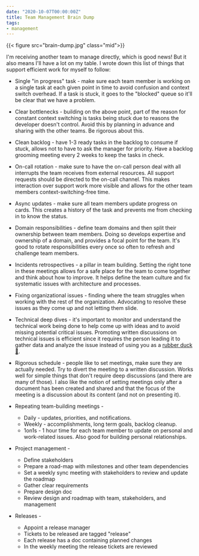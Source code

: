 ```yaml
---
date: "2020-10-07T00:00:00Z"
title: Team Management Brain Dump
tags:
- management
---
```


{{< figure src="brain-dump.jpg" class="mid">}}

I'm receiving another team to manage directly, which is good news! But it also means I'll have a lot on my table. I wrote down this list of things that support efficient work for myself to follow:

- Single "in progress" task - make sure each team member is working on a single task at each given point in time to avoid confusion and context switch overhead. If a task is stuck, it goes to the "blocked" queue so it'll be clear that we have a problem.

- Clear bottlenecks - building on the above point, part of the reason for constant context switching is tasks being stuck due to reasons the developer doesn't control. Avoid this by planning in advance and sharing with the other teams. Be rigorous about this.

- Clean backlog - have 1-3 ready tasks in the backlog to consume if stuck, allows not to have to ask the manager for priority. Have a backlog grooming meeting every 2 weeks to keep the tasks in check.

- On-call rotation - make sure to have the on-call person deal with all interrupts the team receives from external resources. All support requests should be directed to the on-call channel. This makes interaction over support work more visible and allows for the other team members context-switching-free time.

- Async updates - make sure all team members update progress on cards. This creates a history of the task and prevents me from checking in to know the status.

- Domain responsibilities - define team domains and then split their ownership between team members. Doing so develops expertise and ownership of a domain, and provides a focal point for the team. It's good to rotate responsibilities every once so often to refresh and challenge team members.

- Incidents retrospectives - a pillar in team building. Setting the right tone in these meetings allows for a safe place for the team to come together and think about how to improve. It helps define the team culture and fix systematic issues with architecture and processes.

- Fixing organizational issues - finding where the team struggles when working with the rest of the organization. Advocating to resolve these issues as they come up and not letting them slide.

- Technical deep dives - it's important to monitor and understand the technical work being done to help come up with ideas and to avoid missing potential critical issues. Promoting written discussions on technical issues is efficient since it requires the person leading it to gather data and analyze the issue instead of using you as a [rubber duck 🦆](https://en.wikipedia.org/wiki/Rubber_duck_debugging).

- Rigorous schedule - people like to set meetings, make sure they are actually needed. Try to divert the meeting to a written discussion. Works well for simple things that don't require deep discussions (and there are many of those). I also like the notion of setting meetings only after a document has been created and shared and that the focus of the meeting is a discussion about its content (and not on presenting it).

- Repeating team-building meetings -
  - Daily - updates, priorities, and notifications.
  - Weekly - accomplishments, long term goals, backlog cleanup.
  - 1on1s - 1 hour time for each team member to update on personal and work-related issues. Also good for building personal relationships.

- Project management -
  - Define stakeholders
  - Prepare a road-map with milestones and other team dependencies
  - Set a weekly sync meeting with stakeholders to review and update the roadmap
  - Gather clear requirements
  - Prepare design doc
  - Review design and roadmap with team, stakeholders, and management
  
- Releases -
  - Appoint a release manager
  - Tickets to be released are tagged "release"
  - Each release has a doc containing planned changes
  - In the weekly meeting the release tickets are reviewed
